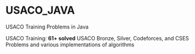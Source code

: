 # USACO_JAVA
USACO Training Problems in Java

USACO Training: **61+ solved** USACO Bronze, Silver, Codeforces, and CSES Problems and various implementations of algorithms
